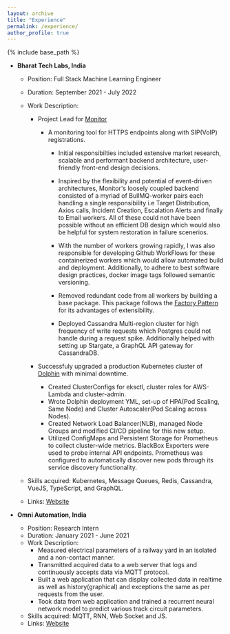 ```yaml
---
layout: archive
title: "Experience"
permalink: /experience/
author_profile: true
---
```


{% include base_path %}

* **Bharat Tech Labs, India**
  * Position: Full Stack Machine Learning Engineer
  * Duration: September 2021 - July 2022
  * Work Description:
     * Project Lead for [Monitor](https://monitor.keytoz.com)
        * A monitoring tool for HTTPS endpoints along with SIP(VoIP) registrations.
            
          * Initial responsibilties included extensive market research, scalable and performant backend architecture, user-friendly front-end design decisions. 
            
          * Inspired by the flexibility and potential of event-driven architectures, Monitor's loosely coupled backend consisted of a myriad of BullMQ-worker pairs each handling a single responsibility i.e Target Distribution, Axios calls, Incident Creation, Escalation Alerts and finally to Email workers. All of these could not have been possible without an efficient DB design which would also be helpful for system restoration in failure scenerios.

          * With the number of workers growing rapidly, I was also responsible for developing Github WorkFlows for these containerized workers which would allow automated build and deployment. Additionally, to adhere to best software design practices, docker image tags followed semantic versioning.

          * Removed redundant code from all workers by building a base package. This package follows the [Factory Pattern](https://en.wikipedia.org/wiki/Factory_method_pattern) for its advantages of extensibility. 

          * Deployed Cassandra Multi-region cluster for high frequency of write requests which Postgres could not handle during a request spike. Additionally helped with setting up Stargate, a GraphQL API gateway for CassandraDB.
      
      * Successfuly upgraded a production Kubernetes cluster of [Dolphin](https://dolphin.evs7.com/) with minimal downtime. 

           * Created ClusterConfigs for eksctl, cluster roles for AWS-Lambda and cluster-admin.
           * Wrote Dolphin deployment YML, set-up of HPA(Pod Scaling, Same Node) and Cluster Autoscaler(Pod Scaling across Nodes). 
           * Created Network Load Balancer(NLB), managed Node Groups and modified CI/CD pipeline for this new setup.
           * Utilized ConfigMaps and Persistent Storage for Prometheus to collect cluster-wide metrics. BlackBox Exporters were used to probe internal API endpoints. Prometheus was configured to automatically discover new pods through its service discovery functionality.

  * Skills acquired: Kubernetes, Message Queues, Redis, Cassandra, VueJS, TypeScript, and GraphQL.
  * Links: [Website](https://bharattechlabs.com/)
  
* **Omni Automation, India**
  * Position: Research Intern
  * Duration: January 2021 - June 2021
  * Work Description: 
      * Measured electrical parameters of a railway yard in an isolated and a non-contact manner.
      * Transmitted acquired data to a web server that logs and continuously accepts data via MQTT protocol.
      * Built a web application that can display collected data in realtime as well as history(graphical) and exceptions  the same as per requests from the user.
      * Took data from web application and trained a recurrent neural network model to predict various track circuit parameters.
  * Skills acquired: MQTT, RNN, Web Socket and JS.
  * Links: [Website](https://omniautomation.in/)
